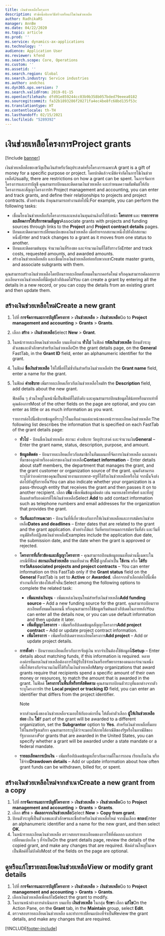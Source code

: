 ```yaml
---
title: เงินช่วยเหลือโครงการ
description: หัวข้อนี้อธิบายวิธีสร้างหรือแก้ไขเงินช่วยเหลือ
author: RadhikaRS
manager: AnnBe
ms.date: 04/22/2020
ms.topic: article
ms.prod: ''
ms.service: dynamics-ax-applications
ms.technology: ''
audience: Application User
ms.reviewer: kfend
ms.search.scope: Core, Operations
ms.custom: ''
ms.assetid: ''
ms.search.region: Global
ms.search.industry: Service industries
ms.author: andchoi
ms.dyn365.ops.version: 7
ms.search.validFrom: 2019-01-15
ms.openlocfilehash: dfd91e859244cc03b9b358b057bded79eeea0182
ms.sourcegitcommit: fa32b1893286f20271fa4ec4be8fc68bd135f53c
ms.translationtype: HT
ms.contentlocale: th-TH
ms.lasthandoff: 02/15/2021
ms.locfileid: "5289392"
---
```

# <a name="project-grants"></a><span data-ttu-id="7e5ef-103">เงินช่วยเหลือโครงการ</span><span class="sxs-lookup"><span data-stu-id="7e5ef-103">Project grants</span></span>

[!include [banner](../includes/banner.md)]

<span data-ttu-id="7e5ef-104">เงินช่วยเหลือคือของขวัญเป็นเงินสำหรับวัตถุประสงค์หรือโครงการเฉพาะ</span><span class="sxs-lookup"><span data-stu-id="7e5ef-104">A grant is a gift of money for a specific purpose or project.</span></span> <span data-ttu-id="7e5ef-105">โดยปกติแล้วจะมีข้อจำกัดในการใช้เงินช่วยเหลือ</span><span class="sxs-lookup"><span data-stu-id="7e5ef-105">Usually, there are restrictions on how a grant can be spent.</span></span> <span data-ttu-id="7e5ef-106">ในการจัดการโครงการและการบัญชี คุณสามารถป้อนและติดตามเงินช่วยเหลือ และกำหนดความสัมพันธ์ให้กับโครงการและสัญญาโครงการ</span><span class="sxs-lookup"><span data-stu-id="7e5ef-106">In Project management and accounting, you can enter and track grants, and define their relationships to projects and project contracts.</span></span> <span data-ttu-id="7e5ef-107">ตัวอย่างเช่น ถ้าคุณสามารถทำงานต่อไปนี้:</span><span class="sxs-lookup"><span data-stu-id="7e5ef-107">For example, you can perform the following tasks:</span></span>

- <span data-ttu-id="7e5ef-108">เชื่อมโยงเงินช่วยเหลือกับโครงการและแหล่งเงินทุนผ่านลิงก์ไปยังหน้า **โครงการ** และ **รายการรายละเอียดการให้บริการตามสัญญา**</span><span class="sxs-lookup"><span data-stu-id="7e5ef-108">Associate grants with projects and funding sources through links to the **Project** and **Project contract details** pages.</span></span>
- <span data-ttu-id="7e5ef-109">ป้อนและติดตามการเปลี่ยนแปลงของเงินช่วยเหลือ เมื่อย้ายจากสถานะหนึ่งไปยังอีกสถานะหนึ่ง</span><span class="sxs-lookup"><span data-stu-id="7e5ef-109">Enter and track changes to a grant as it moves from one status to another.</span></span>
- <span data-ttu-id="7e5ef-110">ป้อนและติดตามต้นทุน จำนวนเงินที่ร้องขอ และจำนวนเงินที่ได้รับรางวัล</span><span class="sxs-lookup"><span data-stu-id="7e5ef-110">Enter and track costs, requested amounts, and awarded amounts.</span></span>
- <span data-ttu-id="7e5ef-111">สร้างเงินช่วยเหลือหลัก และเชื่อมโยงเงินช่วยเหลือย่อยกับพวกเขา</span><span class="sxs-lookup"><span data-stu-id="7e5ef-111">Create master grants, and associate subgrants with them.</span></span>

<span data-ttu-id="7e5ef-112">คุณสามารถสร้างเงินช่วยเหลือโดยป้อนรายละเอียดทั้งหมดในเรกคอร์ดใหม่ หรือคุณสามารถคัดลอกรายละเอียดจากเงินช่วยเหลือที่มีอยู่แล้วอัปเดตได้</span><span class="sxs-lookup"><span data-stu-id="7e5ef-112">You can create a grant by entering all the details in a new record, or you can copy the details from an existing grant and then update them.</span></span>

## <a name="create-a-new-grant"></a><span data-ttu-id="7e5ef-113">สร้างเงินช่วยเหลือใหม่</span><span class="sxs-lookup"><span data-stu-id="7e5ef-113">Create a new grant</span></span>

1. <span data-ttu-id="7e5ef-114">ไปที่ **การจัดการและการบัญชีโครงการ** \> **เงินช่วยเหลือ** \> **เงินช่วยเหลือ**</span><span class="sxs-lookup"><span data-stu-id="7e5ef-114">Go to **Project management and accounting** \> **Grants** \> **Grants**.</span></span>
2. <span data-ttu-id="7e5ef-115">เลือก **สร้าง** \> **เงินช่วยเหลือ**</span><span class="sxs-lookup"><span data-stu-id="7e5ef-115">Select **New** \> **Grant**.</span></span>
3. <span data-ttu-id="7e5ef-116">ในหน้ารายละเอียดเงินช่วยเหลือ บนแท็บด่วน **ทั่วไป** ในฟิลด์ **รหัสเงินช่วยเหลือ** ป้อนตัวระบุตัวเลขและตัวอักษรสำหรับเงินช่วยเหลือ</span><span class="sxs-lookup"><span data-stu-id="7e5ef-116">On the grant details page, on the **General** FastTab, in the **Grant ID** field, enter an alphanumeric identifier for the grant.</span></span>
4. <span data-ttu-id="7e5ef-117">ในฟิลด์ **ชื่อเงินช่วยเหลือ** ให้ใส่ชื่อที่ไม่ซ้ำกันสำหรับเงินช่วยเหลือ</span><span class="sxs-lookup"><span data-stu-id="7e5ef-117">In the **Grant name** field, enter a name for the grant.</span></span>
5. <span data-ttu-id="7e5ef-118">ในฟิลด์ **คำอธิบาย** เพิ่มรายละเอียดเกี่ยวกับเงินช่วยเหลือใหม่</span><span class="sxs-lookup"><span data-stu-id="7e5ef-118">In the **Description** field, add details about the new grant.</span></span>

    <span data-ttu-id="7e5ef-119">ฟิลด์อื่น ๆ ส่วนใหญ่ในหน้านี้เป็นฟิลด์ที่ไม่บังคับ และคุณสามารถป้อนข้อมูลได้น้อยหรือมากเท่าที่คุณต้องการ</span><span class="sxs-lookup"><span data-stu-id="7e5ef-119">Most of the other fields on the page are optional, and you can enter as little or as much information as you want.</span></span>

    <span data-ttu-id="7e5ef-120">รายการต่อไปนี้อธิบายข้อมูลที่ระบุไว้ในแท็บด่วนแต่ละหน้าของหน้ารายละเอียดเงินช่วยเหลือ:</span><span class="sxs-lookup"><span data-stu-id="7e5ef-120">The following list describes the information that is specified on each FastTab of the grant details page:</span></span>

    - <span data-ttu-id="7e5ef-121">**ทั่วไป** - ป้อนชื่อเงินช่วยเหลือ สถานะ คำอธิบาย วัตถุประสงค์ และจำนวนเงิน</span><span class="sxs-lookup"><span data-stu-id="7e5ef-121">**General** – Enter the grant name, status, description, purpose, and amount.</span></span>
    - <span data-ttu-id="7e5ef-122">**ข้อมูลติดต่อ** - ป้อนรายละเอียดเกี่ยวกับสมาชิกในทีมแผนกที่จัดการเงินช่วยเหลือ และแหล่งที่มาของลูกค้าหรือองค์กรของเงินช่วยเหลือ</span><span class="sxs-lookup"><span data-stu-id="7e5ef-122">**Contact information** – Enter details about staff members, the department that manages the grant, and the grant customer or organization source of the grant.</span></span> <span data-ttu-id="7e5ef-123">คุณยังสามารถระบุได้ว่าองค์กรของคุณเป็นหน่วยงานแบบพาส-ทรูที่ได้รับเงินช่วยเหลือหรือไม่ จากนั้นจึงส่งต่อไปยังผู้รับรายอื่น</span><span class="sxs-lookup"><span data-stu-id="7e5ef-123">You can also indicate whether your organization is a pass-through entity that receives the grant and then passes it on to another recipient.</span></span> <span data-ttu-id="7e5ef-124">เลือก **เพิ่ม** เพื่อเพิ่มข้อมูลติดต่อ เช่น หมายเลขโทรศัพท์ และที่อยู่อีเมลสำหรับองค์กรที่ให้เงินช่วยเหลือ</span><span class="sxs-lookup"><span data-stu-id="7e5ef-124">Select **Add** to add contact information such as telephone numbers and email addresses for the organization that provides the grant.</span></span>
    - <span data-ttu-id="7e5ef-125">**วันที่และกำหนดเวลา** - ป้อนวันที่ที่เกี่ยวข้องกับการให้เงินช่วยเหลือและการสมัครเงินช่วยเหลือ</span><span class="sxs-lookup"><span data-stu-id="7e5ef-125">**Dates and deadlines** – Enter dates that are related to the grant and the grant application.</span></span> <span data-ttu-id="7e5ef-126">ตัวอย่างได้แก่ วันที่ครบกำหนดการสมัครวันที่ส่ง และวันที่อนุมัติหรือปฏิเสธเงินช่วยเหลือ</span><span class="sxs-lookup"><span data-stu-id="7e5ef-126">Examples include the application due date, the submission date, and the date when the grant is approved or rejected.</span></span>
    - <span data-ttu-id="7e5ef-127">**โครงการที่เกี่ยวข้องและสัญญาโครงการ** - คุณสามารถป้อนข้อมูลบนแท็บด่วนนี้เฉพาะในกรณีที่ฟิลด์ **สถานะเงินช่วยเหลือ** บนแท็บด่วน **ทั่วไป** ถูกตั้งค่าเป็น **ใช้งาน** หรือ **ได้รับรางวัล**</span><span class="sxs-lookup"><span data-stu-id="7e5ef-127">**Associated projects and project contracts** – You can enter information on this FastTab only if the **Grant status** field on the **General** FastTab is set to **Active** or **Awarded**.</span></span> <span data-ttu-id="7e5ef-128">เลือกจากตัวเลือกต่อไปนี้เพื่อทำงานที่เกี่ยวข้องให้เสร็จสิ้น:</span><span class="sxs-lookup"><span data-stu-id="7e5ef-128">Select among the following options to complete the related task:</span></span>

        - <span data-ttu-id="7e5ef-129">**เพิ่มแหล่งเงินทุน** - เพิ่มแหล่งเงินทุนใหม่สำหรับเงินช่วยเหลือ</span><span class="sxs-lookup"><span data-stu-id="7e5ef-129">**Add funding source** – Add a new funding source for the grant.</span></span> <span data-ttu-id="7e5ef-130">คุณสามารถป้อนรายละเอียดทั้งหมดในตอนนี้ หรือคุณสามารถใช้ข้อมูลเริ่มต้นแล้วอัปเดตในภายหลัง</span><span class="sxs-lookup"><span data-stu-id="7e5ef-130">You can enter all the details now, or you can use default information and then update it later.</span></span>
        - <span data-ttu-id="7e5ef-131">**เพิ่มสัญญาโครงการ** - เพิ่มหรืออัปเดตข้อมูลสัญญาโครงการ</span><span class="sxs-lookup"><span data-stu-id="7e5ef-131">**Add project contract** – Add or update project contract information.</span></span>
        - <span data-ttu-id="7e5ef-132">**เพิ่มโครงการ** - เพิ่มหรืออัปเดตรายละเอียดโครงการ</span><span class="sxs-lookup"><span data-stu-id="7e5ef-132">**Add project** – Add or update project details.</span></span>

    - <span data-ttu-id="7e5ef-133">**การตั้งค่า** - ป้อนรายละเอียดเกี่ยวกับการจับคู่เงิน หากจำเป็นต้องใช้ข้อมูลนี้</span><span class="sxs-lookup"><span data-stu-id="7e5ef-133">**Setup** – Enter details about matching funds, if this information is required.</span></span> <span data-ttu-id="7e5ef-134">หลายองค์กรที่มอบเงินช่วยเหลือต้องการให้ผู้รับใช้จ่ายเงินหรือทรัพยากรของตนเองจำนวนหนึ่ง เพื่อให้ตรงกับจำนวนเงินที่ได้รับในเงินช่วยเหลือ</span><span class="sxs-lookup"><span data-stu-id="7e5ef-134">Many organizations that award grants require that recipients spend a specific amount of their own money or resources, to match the amount that is awarded in the grant.</span></span> <span data-ttu-id="7e5ef-135">ในฟิลด์ **โครงการในพื้นที่หรือรหัสติดตาม** คุณสามารถป้อนตัวระบุที่แตกต่างจากตัวระบุโครงการ</span><span class="sxs-lookup"><span data-stu-id="7e5ef-135">In the **Local project or tracking ID** field, you can enter an identifier that differs from the project identifier.</span></span>

        > [!NOTE]
        > <span data-ttu-id="7e5ef-136">หากส่วนหนึ่งของเงินช่วยเหลือจะมอบให้กับองค์กรอื่น ให้ตั้งค่าตัวเลือก **ผู้ให้เงินช่วยเหลือย่อย** เป็น **ใช่**</span><span class="sxs-lookup"><span data-stu-id="7e5ef-136">If part of the grant will be awarded to a different organization, set the **Subgrantor** option to **Yes**.</span></span> <span data-ttu-id="7e5ef-137">สำหรับเงินช่วยเหลือที่มอบให้ในสหรัฐอเมริกา คุณสามารถระบุได้ว่าจะมอบให้ภายใต้อาณัติของรัฐหรือในอาณัติของรัฐบาลกลาง</span><span class="sxs-lookup"><span data-stu-id="7e5ef-137">For grants that are awarded in the United States, you can specify whether a grant will be awarded under a state mandate or a federal mandate.</span></span>

    - <span data-ttu-id="7e5ef-138">**รายละเอียดการเบิกเงิน** - เพิ่มหรืออัปเดตข้อมูลเกี่ยวกับความถี่ในการถอน เรียกเก็บเงิน หรือใช้จ่าย</span><span class="sxs-lookup"><span data-stu-id="7e5ef-138">**Drawdown details** – Add or update information about how often grant funds can be withdrawn, billed for, or spent.</span></span>

## <a name="create-a-new-grant-from-a-copy"></a><span data-ttu-id="7e5ef-139">สร้างเงินช่วยเหลือใหม่จากสำเนา</span><span class="sxs-lookup"><span data-stu-id="7e5ef-139">Create a new grant from a copy</span></span>

1. <span data-ttu-id="7e5ef-140">ไปที่ **การจัดการและการบัญชีโครงการ** \> **เงินช่วยเหลือ** \> **เงินช่วยเหลือ**</span><span class="sxs-lookup"><span data-stu-id="7e5ef-140">Go to **Project management and accounting** \> **Grants** \> **Grants**.</span></span>
2. <span data-ttu-id="7e5ef-141">เลือก **สร้าง** \> **คัดลอกจากเงินช่วยเหลือ**</span><span class="sxs-lookup"><span data-stu-id="7e5ef-141">Select **New** \> **Copy from grant**.</span></span>
3. <span data-ttu-id="7e5ef-142">ป้อนตัวระบุที่เป็นตัวเลขและตัวอักษรและชื่อสำหรับเงินช่วยเหลือใหม่ จากนั้นเลือก **ตกลง**</span><span class="sxs-lookup"><span data-stu-id="7e5ef-142">Enter an alphanumeric identifier and a name for the new grant, and then select **OK**.</span></span>
4. <span data-ttu-id="7e5ef-143">ในหน้ารายละเอียดเงินช่วยเหลือ ตรวจสอบรายละเอียดของการให้ที่คัดลอก และทำการเปลี่ยนแปลงใด ๆ ที่จำเป็น</span><span class="sxs-lookup"><span data-stu-id="7e5ef-143">On the grant details page, review the details of the copied grant, and make any changes that are required.</span></span> <span data-ttu-id="7e5ef-144">ฟิลด์ส่วนใหญ่ในเพจเป็นฟิลด์ที่ไม่บังคับ</span><span class="sxs-lookup"><span data-stu-id="7e5ef-144">Most of the fields on the page are optional.</span></span>

## <a name="view-or-modify-grant-details"></a><span data-ttu-id="7e5ef-145">ดูหรือแก้ไขรายละเอียดเงินช่วยเหลือ</span><span class="sxs-lookup"><span data-stu-id="7e5ef-145">View or modify grant details</span></span>

1. <span data-ttu-id="7e5ef-146">ไปที่ **การจัดการและการบัญชีโครงการ** \> **เงินช่วยเหลือ** \> **เงินช่วยเหลือ**</span><span class="sxs-lookup"><span data-stu-id="7e5ef-146">Go to **Project management and accounting** \> **Grants** \> **Grants**.</span></span>
2. <span data-ttu-id="7e5ef-147">เลือกเงินช่วยเหลือเพื่อแก้ไข</span><span class="sxs-lookup"><span data-stu-id="7e5ef-147">Select the grant to modify.</span></span>
3. <span data-ttu-id="7e5ef-148">ในบานหน้าต่างการดำเนินการ บนแท็บ **เงินช่วยเหลือ** ในกลุ่ม **รักษา** เลือก **แก้ไข**</span><span class="sxs-lookup"><span data-stu-id="7e5ef-148">On the Action Pane, on the **Grant** tab, in the **Maintain** group, select **Edit**.</span></span>
4. <span data-ttu-id="7e5ef-149">ตรวจสอบรายละเอียดเงินช่วยเหลือ และทำการเปลี่ยนแปลงที่จำเป็น</span><span class="sxs-lookup"><span data-stu-id="7e5ef-149">Review the grant details, and make any changes that are required.</span></span>


[!INCLUDE[footer-include](../includes/footer-banner.md)]